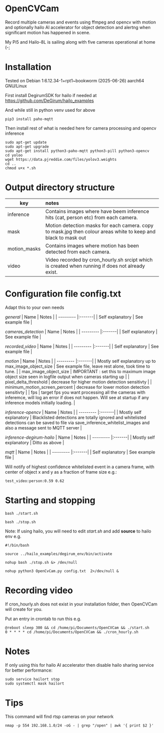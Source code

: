 # OpenCVCam

Record multiple cameras and events using ffmpeg and opencv with motion and optionally hailo AI accelerator for object detection and alertng when significant motion has happened in scene.

My Pi5 and Hailo-8L is sailing along with five cameras operational at home (-;

# Installation

Tested on Debian 1:6.12.34-1+rpt1~bookworm (2025-06-26) aarch64 GNU/Linux

First install  DegirumSDK for hailo if needed at https://github.com/DeGirum/hailo_examples

And while still in python venv used for above

```console
pip3 install paho-mqtt
```

Then install rest of what is needed here for camera processing and opencv inference

```console
sudo apt-get update 
sudo apt-get upgrade
sudo apt-get install python3-paho-mqtt python3-pill python3-opencv
cd yoloo
wget https://data.pjreddie.com/files/yolov3.weights
cd ..
chmod u+x *.sh
```

# Output directory structure

| key | notes |
| --------- |:-------|
| inference  | Contains images where have beem inference hits (cat, person etc) from each camera. |
| mask  | Motion detection masks for each camera. copy to mask.jpg then colour areas white to keep and black to mask out  |
| motion_masks  | Contains images where motion has been detected from each camera. |
| video  | Video recorded by cron_hourly.sh srcipt which is created when running if does not already exist. |

# Configuration file config.txt

Adapt this to your own needs

*general*
| Name | Notes |
| --------- |:-------|
| Self explanatory | See example file |

*cameras_detection*
| Name | Notes |
| --------- |:-------|
| Self explanatory  | See example file |

*recorded_video*
| Name | Notes |
| --------- |:-------|
| Self explanatory | See example file |

*motion*
| Name | Notes |
| --------- |:-------|
| Mostly self explanatory up to max_image_object_size | See example file, leave rest alone, took time to tune. |
| max_image_object_size | IMPORTANT : set this to maximum image object size seen in logfile output when cameras starting up |
| pixel_delta_threshold | decrease for higher motion detection sensitivty |
| minimum_motion_screen_percent | decrease for lower motion detection sensitivty |
| fps | target fps you want processing all the cameras with inferemce, will log an error if does not happen. Will see at startup if any inference models initially loading. |

*inference-opencv*
| Name | Notes |
| --------- |:-------|
| Mostly self explanatory | Blacklisted detections are totally ignored and whitelisted detections can be saved to file via save_inference_whitelist_images and also a message sent to MQTT server |

*inference-degirum-hailo*
| Name | Notes |
| --------- |:-------|
| Mostly self explanatory  | Ditto as above |

*mqtt*
| Name | Notes |
| --------- |:-------|
| Self explanatory | See example file |

Will notify of highest confidence whitelisted event in a camera frame, with center of object x and y as a fraction of frame size e.g.:

```console
test_video:person:0.59 0.62
```

# Starting and stopping

```console
bash ./start.sh
```

```console
bash ./stop.sh
```

Note: If using hailo, you will need to edit *start.sh* and add **source** to hailo env e.g.

```console
#!/bin/bash

source ../hailo_examples/degirum_env/bin/activate

nohup bash ./stop.sh &> /dev/null

nohup python3 OpenCvCam.py config.txt  2>/dev/null &
```

# Recording video

If cron_hourly.sh does not exist in your installation folder, then OpenCVCam will create for you.

Put an entry in crontab to run this e.g.

```console
@reboot sleep 300 && cd /home/pi/Documents/OpenCVCam && ./start.sh
0 * * * * cd /home/pi/Documents/OpenCVCam && ./cron_hourly.sh
```

# Notes

If only using this for hailo AI accelerator then disable hailo sharing service for better performance:

```console
sudo service hailort stop
sudo systemctl mask hailort
```

# Tips 

This command will find rtsp cameras on your network

```console
nmap -p 554 192.168.1.0/24 -oG - | grep "/open" | awk '{ print $2 }'
```





